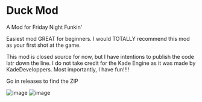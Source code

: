 # Duck Mod
A Mod for Friday Night Funkin'
 
Easiest mod GREAT for beginners. I would TOTALLY recommend this mod as your first shot at the game.

This mod is closed source for now, but I have intentions to publish the code latr down the line. 
I do not take credit for the Kade Engine as it was made by KadeDeveloppers.
Most importantly, I have fun!!!!

Go in releases to find the ZIP

![image](https://user-images.githubusercontent.com/73660748/117383152-14b6d100-aeae-11eb-95c4-0648c0e2c071.png)
![image](https://user-images.githubusercontent.com/73660748/117383144-0ff21d00-aeae-11eb-9839-e0fe9f761d19.png)
